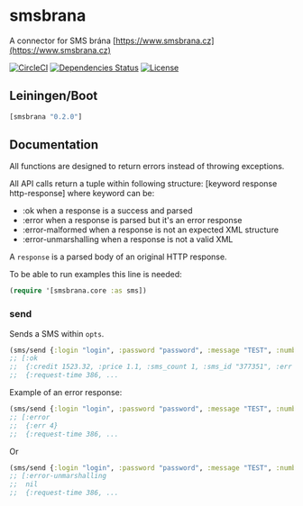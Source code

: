 smsbrana
========

A connector for SMS brána [https://www.smsbrana.cz](https://www.smsbrana.cz)

[![CircleCI](https://circleci.com/gh/druids/smsbrana.svg?style=svg)](https://circleci.com/gh/druids/smsbrana)
[![Dependencies Status](https://jarkeeper.com/druids/smsbrana/status.png)](https://jarkeeper.com/druids/smsbrana)
[![License](https://img.shields.io/badge/MIT-Clause-blue.svg)](https://opensource.org/licenses/MIT)


Leiningen/Boot
--------------

```clojure
[smsbrana "0.2.0"]
```


Documentation
-------------

All functions are designed to return errors instead of throwing exceptions.

All API calls return a tuple within following structure: [keyword response http-response] where keyword can be:
- :ok when a response is a success and parsed
- :error when a response is parsed but it's an error response
- :error-malformed when a response is not an expected XML structure
- :error-unmarshalling when a response is not a valid XML

A `response` is a parsed body of an original HTTP response.

To be able to run examples this line is needed:

```clojure
(require '[smsbrana.core :as sms])
```

### send

Sends a SMS within `opts`.

```clojure
(sms/send {:login "login", :password "password", :message "TEST", :number "+420777666555"})
;; [:ok
;;  {:credit 1523.32, :price 1.1, :sms_count 1, :sms_id "377351", :err 0}
;;  {:request-time 386, ...
```

Example of an error response:

```clojure
(sms/send {:login "login", :password "password", :message "TEST", :number "+420777666555"})
;; [:error
;;  {:err 4}
;;  {:request-time 386, ...
```

Or

```clojure
(sms/send {:login "login", :password "password", :message "TEST", :number "+420777666555"})
;; [:error-unmarshalling
;;  nil
;;  {:request-time 386, ...
```

